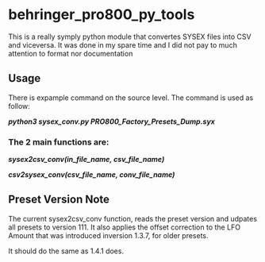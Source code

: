 # behringer_pro800_py_tools

This is a really symply python module that convertes SYSEX files into CSV and viceversa. It was done in my
spare time and I did not pay to much attention to format nor documentation

## Usage
There is expample command on the source level. The command is used as follow:

***python3 sysex_conv.py PRO800_Factory_Presets_Dump.syx***

### The 2 main functions are:

***sysex2csv_conv(in_file_name, csv_file_name)***

***csv2sysex_conv(csv_file_name, conv_file_name)***


## Preset Version Note
The current sysex2csv_conv function, reads the preset version and udpates all presets to version 111.
It also applies the offset correction to the LFO Amount that was introduced inversion 1.3.7, for older presets.

It should do the same as 1.4.1 does. 
